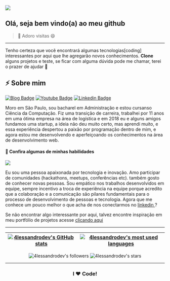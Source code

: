 <!--
**ALESSANDROLMENEZES/ALESSANDROLMENEZES** is a ✨ _special_ ✨ repository because its `README.md` (this file) appears on your GitHub profile.

Here are some ideas to get you started:

- 🔭 I’m currently working on ...
- 🌱 I’m currently learning ...
- 👯 I’m looking to collaborate on ...
- 🤔 I’m looking for help with ...
- 💬 Ask me about ...
- 📫 How to reach me: ...
- 😄 Pronouns: ...
- ⚡ Fun fact: ...
-->

<img src="https://i.ibb.co/Fnm3zRg/42.png">

## Olá, seja bem vindo(a) ao meu github

> 👋 Adoro visitas 😄

------------

Tenho certeza que você encontrará algumas tecnologias[coding] interessantes por aqui que lhe agregarão novos conhecimentos.
**Clone** alguns projetos e teste, se ficar com alguma dúvida pode me chamar, terei o prazer de ajudar 💬

## ⚡ Sobre mim 

[![Blog Badge](https://img.shields.io/badge/Blog-alessandrodev.com-black)](http://alessandrodev.com/portfolio)
[![Youtube Badge](https://img.shields.io/badge/Youtube-FF0000?style=flat-square&labelColor=FF0000&logo=youtube&logoColor=white&link=https://www.youtube.com/channel/UCjNEmyHytF2-o0IufEDGz-A?view_as=subscriber)](https://www.youtube.com/channel/UCjNEmyHytF2-o0IufEDGz-A?view_as=subscriber)
[![Linkedin Badge](https://img.shields.io/badge/LinkedIn-blue?style=flat-square&logo=Linkedin&logoColor=white&link=https://www.linkedin.com/in/alessandro-l-menezes-57906b71/)](https://www.linkedin.com/in/alessandro-l-menezes-57906b71/)

Moro em São Paulo, sou bacharel em Administração e estou cursanso Ciência da Computação. Fiz uma transição de carreira, trabalhei por 11 anos em uma ótima empresa na área de logística e em 2018 eu e alguns amigos fundamos uma startup, a ideia não deu muito certo, mas aprendi muito, e essa experiência despertou a paixão por programação dentro de mim, e agora estou me desenvolvendo e aperfeiçoando os conhecimentos na área de desenvolvimento web.

#### 🌱 Confira algumas de minhas habilidades 

[![](http://alessandrodev.com:21141/uploads/skills.jpg)](http://alessandrodev.com/portfolio)

Eu sou uma pessoa apaixonada por tecnologia e inovação. Amo participar de comunidades (hackathons, meetups, conferências etc). também gosto de conhecer novas pessoas. Sou empático nos trabalhos desenvolvidos em equipe, sempre incentivo a troca de experiência na equipe porque acredito que a colaboração e a comunicação são pilares fundamentais para o processo de desenvolvimento de pessoas e tecnologia.
Agora que me conhece um pouco melhor o que acha de nos conectarmos no [ linkedin ]( https://www.linkedin.com/in/alessandro-l-menezes-57906b71/ )?


Se não encontrar algo interessante por aqui, talvez encontre inspiração em meu portfólio de projetos acesse [clicando aqui](http://alessandrodev.com/portfolio "clicando aqui")

---

| [![4lessandrodev's GitHub stats](https://github-readme-stats.vercel.app/api?username=4lessandrodev&count_private=true&show_icons=true&hide=issues&hide_border=true&theme=dark)](https://github.com/4lessandrodev?tab=repositories) | [![4lessandrodev's most used languages](https://github-readme-stats.vercel.app/api/top-langs/?username=4lessandrodev&layout=compact&hide_border=true&theme=dark)](https://github.com/4lessandrodev?tab=repositories) |
|:-:|:-:|

<p align="center">
	<img alt="4lessandrodev's followers" src="https://img.shields.io/github/followers/4lessandrodev?color=black" />
	<img alt="4lessandrodev's stars" src="https://img.shields.io/github/stars/4lessandrodev?color=black" />
</p>

---

<h3 align="center">
	I ❤️ Code!
</h3>

